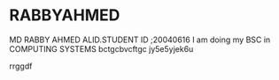 # RABBYAHMED
MD RABBY AHMED ALID.STUDENT ID ;20040616
I am doing my BSC in COMPUTING SYSTEMS
bctgcbvcftgc 
jy5e5yjek6u

rrggdf
